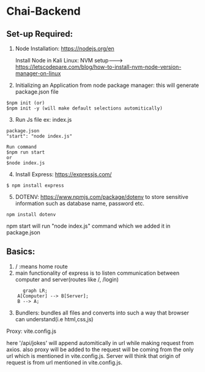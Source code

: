 # Chai-Backend

## Set-up Required:

1. Node Installation: https://nodejs.org/en

   Install Node in Kali Linux: NVM setup---> https://letscodepare.com/blog/how-to-install-nvm-node-version-manager-on-linux

2. Initializing an Application from node package manager: this will generate package.json file

```
$npm init (or)
$npm init -y (will make default selections automitically)
```

3. Run Js file ex: index.js

```
package.json
"start": "node index.js"

Run command
$npm run start
or
$node index.js
```

4. Install Express: https://expressjs.com/

```
$ npm install express
```

5. DOTENV: https://www.npmjs.com/package/dotenv
   to store sensitive information such as database name, password etc.

```
npm install dotenv
```

npm start will run "node index.js" command which we added it in package.json

## Basics:

1. / :means home route
2. main functionality of express is to listen communication between computer and server(routes like /, /login)

```mermaid
      graph LR;
    A[Computer] --> B[Server];
    B --> A;
```

3. Bundlers: bundles all files and converts into such a way that browser can understand(i.e html,css,js)

Proxy: vite.config.js

here '/api/jokes' will append automitically in url while making request from axios. also proxy will be added to the request will be coming from the only url which is mentioned in vite.config.js. Server will think that origin of request is from url mentioned in vite.config.js.

